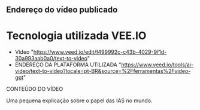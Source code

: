 ## Endereço do vídeo publicado
# Tecnologia utilizada VEE.IO

- Vídeo "https://www.veed.io/edit/f499992c-c43b-4029-9f1d-30a993aab0a0/text-to-video"
- ENDEREÇO DA PLATAFORMA UTILIZADA "https://www.veed.io/tools/ai-video/text-to-video?locale=pt-BR&source=%2Fferramentas%2Fvideo-gpt"

CONTEÚDO DO VÍDEO 

Uma pequena explicação sobre o papel das IAS no mundo.